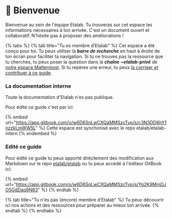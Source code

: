 # 👋 Bienvenue

Bienvenue au sein de l'équipe Etalab. Tu trouveras sur cet espace les informations nécessaires à ton arrivée. C'est un document ouvert et collaboratif. N'hésite pas à proposer des améliorations !

{% tabs %}
{% tab title="Tu es membre d’Etalab" %}
Cet espace a été conçu pour toi. Tu peux utiliser la _**barre de recherche**_ en haut à droite de ton écran pour faciliter ta navigation. Si tu ne trouves pas la ressource que tu cherches, tu peux poser la question dans la _**chaîne \~etalab-privé**_ de [notre espace Mattermost](https://www.notion.so/communaute/travailler-a-beta-gouv/jutilise-les-outils-de-la-communaute/mattermost). Si tu repères une erreur, tu peux [la corriger et contribuer à ce guide](https://www.notion.so/communaute/travailler-a-beta-gouv/jutilise-les-outils-de-la-communaute/gitbook/comment-contribuer-a-cette-documentation).

### La documentation interne

Toute la documentation d'Etalab n'es pas publique.

Pour édité ce guide c'est par ici:

{% embed url="https://app.gitbook.com/o/w6D6SnLwCXQaMMSzcTvp/s/c3N3DD6hY1nzzkLmWW5L" %}
Cette espace est synchonisé avec le repo etalab/etalab-intern
{% endembed %}

### Edité ce guide

Pour édité ce guide tu peux apporté dirèctement des modification aux Markdown sur le repo [etalab/etalab](https://github.com/etalab/etalab) ou tu peux accédé à l'éditeur GitBook ici: &#x20;

{% embed url="https://app.gitbook.com/o/w6D6SnLwCXQaMMSzcTvp/s/Yg2K9MmDJO5GdDaq9N63" %}
{% endtab %}

{% tab title="Tu n'es pas (encore) membre d’Etalab" %}
Tu peux découvrir ici nos actions et des ressources pour préparer au mieux ton arrivée.
{% endtab %}
{% endtabs %}
